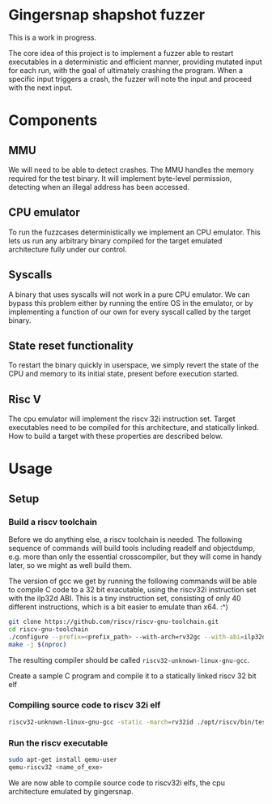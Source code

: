 Gingersnap shapshot fuzzer
==========================

This is a work in progress.

The core idea of this project is to implement a fuzzer able to restart
executables in a deterministic and efficient manner, providing mutated input for
each run, with the goal of ultimately crashing the program. When a specific
input triggers a crash, the fuzzer will note the input and proceed with the next
input.

# Components

## MMU
We will need to be able to detect crashes. The MMU
handles the memory required for the test binary. It
will implement byte-level permission, detecting when an
illegal address has been accessed.

## CPU emulator
To run the fuzzcases deterministically we implement
an CPU emulator. This lets us run any arbitrary binary
compiled for the target emulated architecture fully under
our control.

## Syscalls
A binary that uses syscalls will not work in a pure CPU emulator.
We can bypass this problem either by running the entire OS in the
emulator, or by implementing a function of our own for every
syscall called by the target binary.

## State reset functionality
To restart the binary quickly in userspace, we simply revert the state of the
CPU and memory to its initial state, present before execution started.

## Risc V
The cpu emulator will implement the riscv 32i instruction set. Target
executables need to be compiled for this architecture, and statically linked.
How to build a target with these properties are described below.

# Usage

## Setup

### Build a riscv toolchain
Before we do anything else, a riscv toolchain is needed. The following sequence
of commands will build tools including readelf and objectdump, e.g. more than
only the essential crosscompiler, but they will come in handy later, so we might
as well build them.

The version of gcc we get by running the following commands will be able to
compile C code to a 32 bit exacutable, using the riscv32i instruction set with
the ilp32d ABI. This is a tiny instruction set, consisting of only 40 different
instructions, which is a bit easier to emulate than x64. :^)

```bash
git clone https://github.com/riscv/riscv-gnu-toolchain.git
cd riscv-gnu-toolchain
./configure --prefix=<prefix_path> --with-arch=rv32gc --with-abi=ilp32d
make -j $(nproc)
```

The resulting compiler should be called `riscv32-unknown-linux-gnu-gcc`.

Create a sample C program and compile it to a statically linked riscv 32
bit elf

### Compiling source code to riscv 32i elf

```bash
riscv32-unknown-linux-gnu-gcc -static -march=rv32id ./opt/riscv/bin/test.c -o <name_of_exe>
```

### Run the riscv executable
```bash
sudo apt-get install qemu-user
qemu-riscv32 <name_of_exe>
```

We are now able to compile source code to riscv32i elfs, the cpu architecture
emulated by gingersnap.



